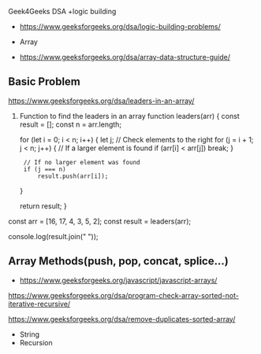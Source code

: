 Geek4Geeks
DSA 
+logic building
- https://www.geeksforgeeks.org/dsa/logic-building-problems/

+ Array
- https://www.geeksforgeeks.org/dsa/array-data-structure-guide/

## Basic Problem
https://www.geeksforgeeks.org/dsa/leaders-in-an-array/
1. Function to find the leaders in an array
function leaders(arr) {
    const result = [];
    const n = arr.length;
    
    for (let i = 0; i < n; i++) {
        let j;
        // Check elements to the right
        for (j = i + 1; j < n; j++) {
            // If a larger element is found
            if (arr[i] < arr[j])
                break;
        }
        
        // If no larger element was found
        if (j === n)
            result.push(arr[i]);
    }
    
    return result;
}

const arr = [16, 17, 4, 3, 5, 2];
const result = leaders(arr);

console.log(result.join(" "));

## Array Methods(push, pop, concat, splice...)
- https://www.geeksforgeeks.org/javascript/javascript-arrays/

https://www.geeksforgeeks.org/dsa/program-check-array-sorted-not-iterative-recursive/


https://www.geeksforgeeks.org/dsa/remove-duplicates-sorted-array/


- String
- Recursion
